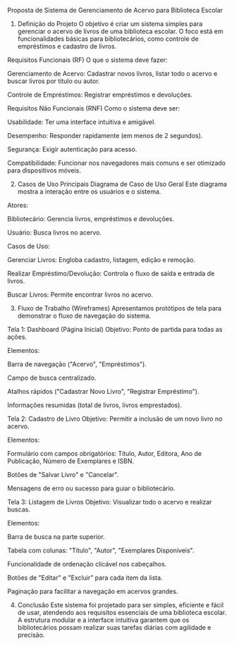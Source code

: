 Proposta de Sistema de Gerenciamento de Acervo para Biblioteca Escolar
1. Definição do Projeto
O objetivo é criar um sistema simples para gerenciar o acervo de livros de uma biblioteca escolar. O foco está em funcionalidades básicas para bibliotecários, como controle de empréstimos e cadastro de livros.

Requisitos Funcionais (RF)
O que o sistema deve fazer:

Gerenciamento de Acervo: Cadastrar novos livros, listar todo o acervo e buscar livros por título ou autor.

Controle de Empréstimos: Registrar empréstimos e devoluções.

Requisitos Não Funcionais (RNF)
Como o sistema deve ser:

Usabilidade: Ter uma interface intuitiva e amigável.

Desempenho: Responder rapidamente (em menos de 2 segundos).

Segurança: Exigir autenticação para acesso.

Compatibilidade: Funcionar nos navegadores mais comuns e ser otimizado para dispositivos móveis.

2. Casos de Uso Principais
Diagrama de Caso de Uso Geral
Este diagrama mostra a interação entre os usuários e o sistema.

Atores:

Bibliotecário: Gerencia livros, empréstimos e devoluções.

Usuário: Busca livros no acervo.

Casos de Uso:

Gerenciar Livros: Engloba cadastro, listagem, edição e remoção.

Realizar Empréstimo/Devolução: Controla o fluxo de saída e entrada de livros.

Buscar Livros: Permite encontrar livros no acervo.

3. Fluxo de Trabalho (Wireframes)
Apresentamos protótipos de tela para demonstrar o fluxo de navegação do sistema.

Tela 1: Dashboard (Página Inicial)
Objetivo: Ponto de partida para todas as ações.

Elementos:

Barra de navegação ("Acervo", "Empréstimos").

Campo de busca centralizado.

Atalhos rápidos ("Cadastrar Novo Livro", "Registrar Empréstimo").

Informações resumidas (total de livros, livros emprestados).

Tela 2: Cadastro de Livro
Objetivo: Permitir a inclusão de um novo livro no acervo.

Elementos:

Formulário com campos obrigatórios: Título, Autor, Editora, Ano de Publicação, Número de Exemplares e ISBN.

Botões de "Salvar Livro" e "Cancelar".

Mensagens de erro ou sucesso para guiar o bibliotecário.

Tela 3: Listagem de Livros
Objetivo: Visualizar todo o acervo e realizar buscas.

Elementos:

Barra de busca na parte superior.

Tabela com colunas: "Título", "Autor", "Exemplares Disponíveis".

Funcionalidade de ordenação clicável nos cabeçalhos.

Botões de "Editar" e "Excluir" para cada item da lista.

Paginação para facilitar a navegação em acervos grandes.

4. Conclusão
Este sistema foi projetado para ser simples, eficiente e fácil de usar, atendendo aos requisitos essenciais de uma biblioteca escolar. A estrutura modular e a interface intuitiva garantem que os bibliotecários possam realizar suas tarefas diárias com agilidade e precisão.
